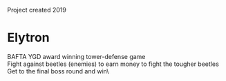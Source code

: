Project created 2019

# Elytron
BAFTA YGD award winning tower-defense game\
Fight against beetles (enemies) to earn money to fight the tougher beetles\
Get to the final boss round and win\
